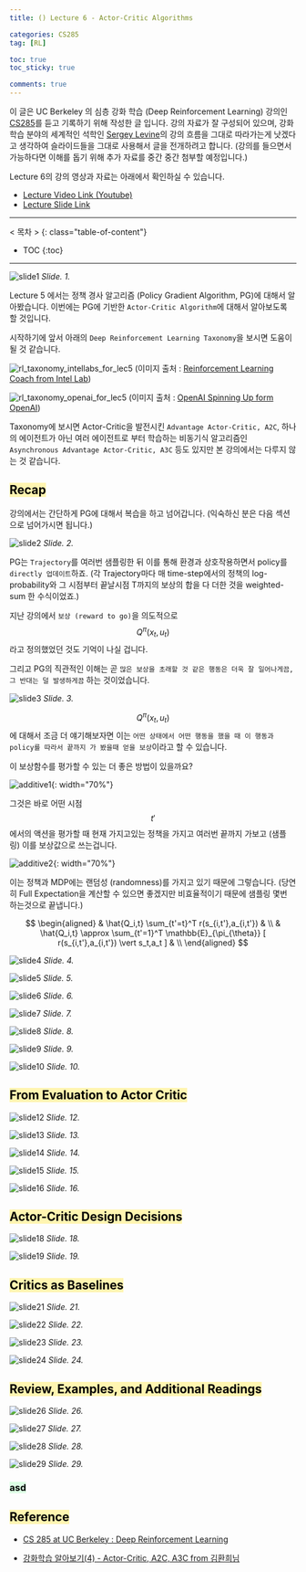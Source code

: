 ```yaml
---
title: () Lecture 6 - Actor-Critic Algorithms

categories: CS285
tag: [RL]

toc: true
toc_sticky: true

comments: true
---
```



이 글은 UC Berkeley 의 심층 강화 학습 (Deep Reinforcement Learning) 강의인 [CS285](http://rail.eecs.berkeley.edu/deeprlcourse/)를 듣고 기록하기 위해 작성한 글 입니다. 
강의 자료가 잘 구성되어 있으며, 강화학습 분야의 세계적인 석학인 [Sergey Levine](http://people.eecs.berkeley.edu/~svlevine/)의 강의 흐름을 그대로 따라가는게 낫겠다고 생각하여 슬라이드들을 그대로 사용해서 글을 전개하려고 합니다. (강의를 들으면서 가능하다면 이해를 돕기 위해 추가 자료를 중간 중간 첨부할 예정입니다.)


Lecture 6의 강의 영상과 자료는 아래에서 확인하실 수 있습니다. 
- [Lecture Video Link (Youtube)](https://www.youtube.com/watch?v=wr00ef_TY6Q&list=PL_iWQOsE6TfURIIhCrlt-wj9ByIVpbfGc&index=23)
- [Lecture Slide Link](http://rail.eecs.berkeley.edu/deeprlcourse/static/slides/lec-6.pdf)


---
< 목차 >
{: class="table-of-content"}
* TOC
{:toc}
---


![slide1](/assets/images/CS285/lec-6/slide1.png)
*Slide. 1.*

Lecture 5 에서는 정책 경사 알고리즘 (Policy Gradient Algorithm, PG)에 대해서 알아봤습니다.
이번에는 PG에 기반한 `Actor-Critic Algorithm`에 대해서 알아보도록 할 것입니다.


시작하기에 앞서 아래의 `Deep Reinforcement Learning Taxonomy`을 보시면 도움이 될 것 같습니다.

![rl_taxonomy_intellabs_for_lec5](/assets/images/CS285/lec-5/rl_taxonomy_intellabs_for_lec5.png)
(이미지 출처 : [Reinforcement Learning Coach from Intel Lab](https://intellabs.github.io/coach/index.html))

![rl_taxonomy_openai_for_lec5](/assets/images/CS285/lec-5/rl_taxonomy_openai_for_lec5.png)
(이미지 출처 : [OpenAI Spinning Up form OpenAI](https://spinningup.openai.com/en/latest/index.html))


Taxonomy에 보시면 Actor-Critic을 발전시킨 `Advantage Actor-Critic, A2C`, 하나의 에이전트가 아닌 여러 에이전트로 부터 학습하는 비동기식 알고리즘인 `Asynchronous Advantage Actor-Critic, A3C` 등도 있지만 본 강의에서는 다루지 않는 것 같습니다.




## <mark style='background-color: #fff5b1'> Recap </mark>

강의에서는 간단하게 PG에 대해서 복습을 하고 넘어갑니다. (익숙하신 분은 다음 섹션으로 넘어가시면 됩니다.)

![slide2](/assets/images/CS285/lec-6/slide2.png)
*Slide. 2.*

PG는 `Trajectory`를 여러번 샘플링한 뒤 이를 통해 환경과 상호작용하면서 policy를 `directly 업데이트`하죠.
(각 Trajectory마다 매 time-step에서의 정책의 log-probability와 그 시점부터 끝날시점 T까지의 보상의 합을 다 더한 것을 weighted-sum 한 수식이었죠.)


지난 강의에서 `보상 (reward to go)`을 의도적으로 $$Q^{\pi} (x_t,u_t)$$ 라고 정의했었던 것도 기억이 나실 겁니다.


그리고 PG의 직관적인 이해는 곧 `많은 보상을 초래할 것 같은 행동은 더욱 잘 일어나게끔, 그 반대는 덜 발생하게끔` 하는 것이었습니다.

![slide3](/assets/images/CS285/lec-6/slide3.png)
*Slide. 3.*

$$Q^{\pi} (x_t,u_t)$$에 대해서 조금 더 얘기해보자면 이는 `어떤 상태에서 어떤 행동을 했을 때 이 행동과 policy를 따라서 끝까지 가 봤을때 얻을 보상`이라고 할 수 있습니다.

이 보상함수를 평가할 수 있는 더 좋은 방법이 있을까요?

![additive1](/assets/images/CS285/lec-6/additive1.png){: width="70%"}

그것은 바로 어떤 시점 $$t'$$ 에서의 액션을 평가할 때 현재 가지고있는 정책을 가지고 여러번 끝까지 가보고 (샘플링) 이를 보상값으로 쓰는겁니다. 

![additive2](/assets/images/CS285/lec-6/additive2.png){: width="70%"}

이는 정책과 MDP에는 랜덤성 (randomness)를 가지고 있기 때문에 그렇습니다. 
(당연히 Full Expectation을 계산할 수 있으면 좋겠지만 비효율적이기 때문에 샘플링 몇번 하는것으로 끝냅니다.)



$$ 
\begin{aligned}
& \hat{Q_i,t} \sum_{t'=t}^T r(s_{i,t'},a_{i,t'}) & \\
& \hat{Q_i,t} \approx \sum_{t'=1}^T \mathbb{E}_{\pi_{\theta}} [ r(s_{i,t'},a_{i,t'}) \vert s_t,a_t ] & \\
\end{aligned}
$$ 

![slide4](/assets/images/CS285/lec-6/slide4.png)
*Slide. 4.*

![slide5](/assets/images/CS285/lec-6/slide5.png)
*Slide. 5.*

![slide6](/assets/images/CS285/lec-6/slide6.png)
*Slide. 6.*

![slide7](/assets/images/CS285/lec-6/slide7.png)
*Slide. 7.*

![slide8](/assets/images/CS285/lec-6/slide8.png)
*Slide. 8.*

![slide9](/assets/images/CS285/lec-6/slide9.png)
*Slide. 9.*

![slide10](/assets/images/CS285/lec-6/slide10.png)
*Slide. 10.*



## <mark style='background-color: #fff5b1'> From Evaluation to Actor Critic </mark>

![slide12](/assets/images/CS285/lec-6/slide12.png)
*Slide. 12.*

![slide13](/assets/images/CS285/lec-6/slide13.png)
*Slide. 13.*

![slide14](/assets/images/CS285/lec-6/slide14.png)
*Slide. 14.*

![slide15](/assets/images/CS285/lec-6/slide15.png)
*Slide. 15.*

![slide16](/assets/images/CS285/lec-6/slide16.png)
*Slide. 16.*



## <mark style='background-color: #fff5b1'> Actor-Critic Design Decisions </mark>

![slide18](/assets/images/CS285/lec-6/slide18.png)
*Slide. 18.*

![slide19](/assets/images/CS285/lec-6/slide19.png)
*Slide. 19.*



## <mark style='background-color: #fff5b1'> Critics as Baselines </mark>

![slide21](/assets/images/CS285/lec-6/slide21.png)
*Slide. 21.*

![slide22](/assets/images/CS285/lec-6/slide22.png)
*Slide. 22.*

![slide23](/assets/images/CS285/lec-6/slide23.png)
*Slide. 23.*

![slide24](/assets/images/CS285/lec-6/slide24.png)
*Slide. 24.*



## <mark style='background-color: #fff5b1'> Review, Examples, and Additional Readings </mark>

![slide26](/assets/images/CS285/lec-6/slide26.png)
*Slide. 26.*

![slide27](/assets/images/CS285/lec-6/slide27.png)
*Slide. 27.*

![slide28](/assets/images/CS285/lec-6/slide28.png)
*Slide. 28.*

![slide29](/assets/images/CS285/lec-6/slide29.png)
*Slide. 29.*





### <mark style='background-color: #dcffe4'> asd </mark>

## <mark style='background-color: #fff5b1'> Reference </mark>

- [CS 285 at UC Berkeley : Deep Reinforcement Learning](http://rail.eecs.berkeley.edu/deeprlcourse/)

- [강화학습 알아보기(4) - Actor-Critic, A2C, A3C from 김환희님](https://greentec.github.io/reinforcement-learning-fourth/)













